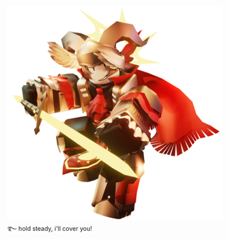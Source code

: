
![image alt](https://github.com/gereosityscrapes/munchkins/blob/main/sonnet.png?raw=true)
   ࿐ hold steady, i'll cover you!
